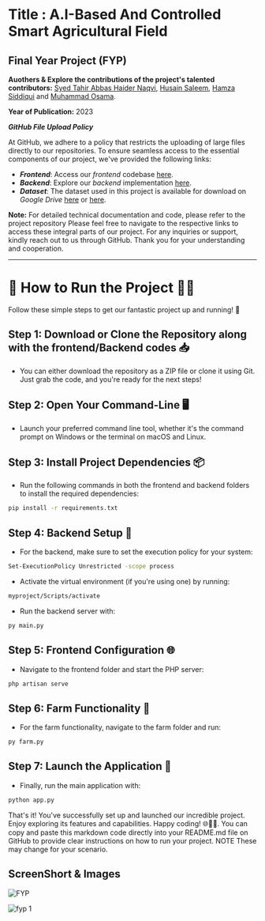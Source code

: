 # Title : A.I-Based And Controlled Smart Agricultural Field

## Final Year Project (FYP)

**Auothers & Explore the contributions of the project's talented contributors:** [Syed Tahir Abbas Haider Naqvi](https://github.com/tahirabbas11), [Husain Saleem](link_to_husain), [Hamza Siddiqui](link_to_hamza) and [Muhammad Osama](link_to_osama).

**Year of Publication:** 2023



**_GitHub File Upload Policy_**

At GitHub, we adhere to a policy that restricts the uploading of large files directly to our repositories. To ensure seamless access to the essential components of our project, we've provided the following links:

- **_Frontend_**: Access our *frontend* codebase [here](https://drive.google.com/drive/folders/1Fw1GkpeZ8iF_lNJefGPDQw6jMevccG8J?usp=sharing).
- **_Backend_**: Explore our *backend* implementation [here](https://drive.google.com/drive/folders/1kFHtILBEn45642gMum1q6MuwSg3mqnwr?usp=sharing).
- **_Dataset_**: The dataset used in this project is available for download on *Google Drive* [here](https://drive.google.com/drive/folders/12qJmWK6Qht6Zt-Aj7vzkaTQ0CGY097za?usp=sharing) or [here](https://www.kaggle.com/datasets/emmarex/plantdisease).

**Note:** For detailed technical documentation and code, please refer to the project repository
Please feel free to navigate to the respective links to access these integral parts of our project. For any inquiries or support, kindly reach out to us through GitHub. Thank you for your understanding and cooperation.





-------------------------------------------------------------------------------------------------------------------------------------------------------------------



# 🚀 How to Run the Project 🏃‍♂️

Follow these simple steps to get our fantastic project up and running! 🌟

## Step 1: Download or Clone the Repository along with the frontend/Backend codes 📥

- You can either download the repository as a ZIP file or clone it using Git. Just grab the code, and you're ready for the next steps!

## Step 2: Open Your Command-Line 🖥️

- Launch your preferred command line tool, whether it's the command prompt on Windows or the terminal on macOS and Linux.

## Step 3: Install Project Dependencies 📦

- Run the following commands in both the frontend and backend folders to install the required dependencies:

```bash
pip install -r requirements.txt
```

## Step 4: Backend Setup 🐍

- For the backend, make sure to set the execution policy for your system:

```bash
Set-ExecutionPolicy Unrestricted -scope process
```

- Activate the virtual environment (if you're using one) by running:

```bash
myproject/Scripts/activate
```

- Run the backend server with:

```bash
py main.py
```

## Step 5: Frontend Configuration 🌐

- Navigate to the frontend folder and start the PHP server:

```bash
php artisan serve
```

## Step 6: Farm Functionality 🚜

- For the farm functionality, navigate to the farm folder and run:

```bash
py farm.py
```

## Step 7: Launch the Application 🚀

- Finally, run the main application with:

```bash
python app.py
```

That's it! You've successfully set up and launched our incredible project. Enjoy exploring its features and capabilities. Happy coding! 🌐👨‍💻. You can copy and paste this markdown code directly into your README.md file on GitHub to provide clear instructions on how to run your project. NOTE These may change for your scenario.

## ScreenShort & Images

![FYP ](https://github.com/tahirabbas11/A.I-Based-And-Controlled-Smart-Agricultural-Field/assets/86786421/f8288fa6-bbbf-43bf-8075-9bac4db9e0eb)


![fyp 1](https://github.com/tahirabbas11/A.I-Based-And-Controlled-Smart-Agricultural-Field/assets/86786421/1eb844ea-b06b-472a-af91-f6c9527ba6c1)




